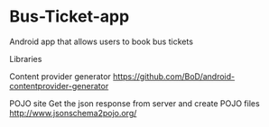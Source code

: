 # Bus-Ticket-app
Android app that allows users to book bus tickets

Libraries

Content provider generator
https://github.com/BoD/android-contentprovider-generator

POJO site
Get the json response from server and create POJO files
http://www.jsonschema2pojo.org/
